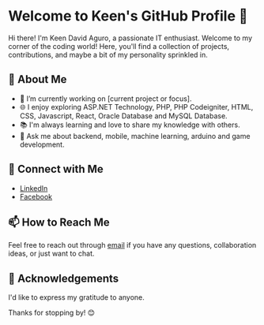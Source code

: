 # Welcome to Keen's GitHub Profile 👋

Hi there! I'm Keen David Aguro, a passionate IT enthusiast. Welcome to my corner of the coding world! Here, you'll find a collection of projects, contributions, and maybe a bit of my personality sprinkled in.

## 🌱 About Me

- 🔭 I’m currently working on [current project or focus].
- 🌐 I enjoy exploring ASP.NET Technology, PHP, PHP Codeigniter, HTML, CSS, Javascript, React, Oracle Database and MySQL Database.
- 📚 I'm always learning and love to share my knowledge with others.
- 💬 Ask me about backend, mobile, machine learning, arduino and game development.
  
<!--
## 🚀 Featured Repositories

Here are some projects I'm proud of:

1. [Project 1](link-to-project-1): Short description.
2. [Project 2](link-to-project-2): Brief overview.
3. [Project 3](link-to-project-3): What it's about.
-->

## 🔗 Connect with Me

- [LinkedIn](https://www.linkedin.com/in/keentoy/)
- [Facebook](https://www.facebook.com/agurokeendavid/)

## 📫 How to Reach Me

Feel free to reach out through [email](agurokeendavid@gmail.com) if you have any questions, collaboration ideas, or just want to chat.

## 🙏 Acknowledgements

I'd like to express my gratitude to anyone.

Thanks for stopping by! 😊
